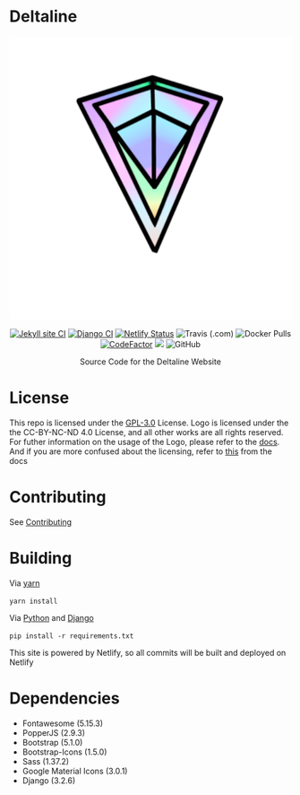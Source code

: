 # Deltaline

<div align=center>
<img type="image/x-icon" src="assets/Deltaline Logo Release V3 (512 Resize).svg">

[![Jekyll site CI](https://github.com/No767/Deltaline/actions/workflows/jekyll.yml/badge.svg?branch=master)](https://github.com/No767/Deltaline/actions/workflows/jekyll.yml) [![Django CI](https://github.com/No767/Deltaline/actions/workflows/django.yml/badge.svg?branch=dev)](https://github.com/No767/Deltaline/actions/workflows/django.yml) [![Netlify Status](https://api.netlify.com/api/v1/badges/e8232711-1bd5-4e73-b5a9-92af059e2486/deploy-status)](https://app.netlify.com/sites/deltaline/deploys) <img alt="Travis (.com)" src="https://img.shields.io/travis/com/No767/Deltaline?label=Travis%20CI"> <img alt="Docker Pulls" src="https://img.shields.io/docker/pulls/no767/deltaline"> <a href="https://github.styleci.io/repos/374247117?branch=master"> <img src="https://www.codefactor.io/repository/github/no767/deltaline/badge" alt="CodeFactor" /></a> <a href="https://www.codacy.com/gh/No767/Deltaline/dashboard?utm_source=github.com&amp;utm_medium=referral&amp;utm_content=No767/Deltaline&amp;utm_campaign=Badge_Grade"><img src="https://app.codacy.com/project/badge/Grade/dafe967dfb4a43d7ba1239a26b439721"/></a> <img alt="GitHub" src="https://img.shields.io/github/license/No767/Deltaline">

Source Code for the Deltaline Website

<div align=left>

# License
This repo is licensed under the [GPL-3.0](https://github.com/No767/Deltaline/blob/master/LICENSE.txt) License. Logo is licensed under the the CC-BY-NC-ND 4.0 License, and all other works are all rights reserved. For futher information on the usage of the Logo, please refer to the [docs](https://no767.github.io/-Deltaline-Docs/). And if you are more confused about the licensing, refer to [this](https://no767.github.io/Deltaline-Docs/Licensing/) from the docs

# Contributing
See [Contributing](https://github.com/No767/Deltaline/blob/master/contributing.md)
# Building

Via [yarn](https://yarnpkg.com/)

`yarn install` 


Via [Python](https://www.python.org/) and [Django](https://www.djangoproject.com/)

`pip install -r requirements.txt`

This site is powered by Netlify, so all commits will be built and deployed on Netlify

# Dependencies

- Fontawesome (5.15.3)
- PopperJS (2.9.3)
- Bootstrap (5.1.0)
- Bootstrap-Icons (1.5.0)
- Sass (1.37.2)
- Google Material Icons (3.0.1)
- Django (3.2.6)

